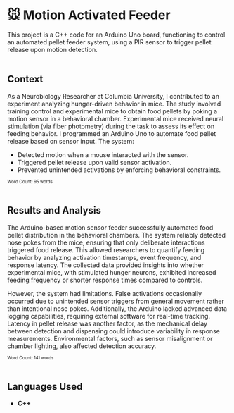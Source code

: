 # 🐭 Motion Activated Feeder
This project is a C++ code for an Arduino Uno board, functioning to control an automated pellet feeder system, using a PIR sensor to trigger pellet release upon motion detection.
<br><br>

## Context
As a Neurobiology Researcher at Columbia University, I contributed to an experiment analyzing hunger-driven behavior in mice. The study involved training control and experimental mice to obtain food pellets by poking a motion sensor in a behavioral chamber. Experimental mice received neural stimulation (via fiber photometry) during the task to assess its effect on feeding behavior. I programmed an Arduino Uno to automate food pellet release based on sensor input. The system:
- Detected motion when a mouse interacted with the sensor.
- Triggered pellet release upon valid sensor activation.
- Prevented unintended activations by enforcing behavioral constraints.

<sup><sub>Word Count: 95 words</sub></sup>
<br><br>

## Results and Analysis
The Arduino-based motion sensor feeder successfully automated food pellet distribution in the behavioral chambers. The system reliably detected nose pokes from the mice, ensuring that only deliberate interactions triggered food release. This allowed researchers to quantify feeding behavior by analyzing activation timestamps, event frequency, and response latency. The collected data provided insights into whether experimental mice, with stimulated hunger neurons, exhibited increased feeding frequency or shorter response times compared to controls.

However, the system had limitations. False activations occasionally occurred due to unintended sensor triggers from general movement rather than intentional nose pokes. Additionally, the Arduino lacked advanced data logging capabilities, requiring external software for real-time tracking. Latency in pellet release was another factor, as the mechanical delay between detection and dispensing could introduce variability in response measurements. Environmental factors, such as sensor misalignment or chamber lighting, also affected detection accuracy.

<sup><sub>Word Count: 141 words</sub></sup>
<br><br>

## Languages Used
- **C++**
